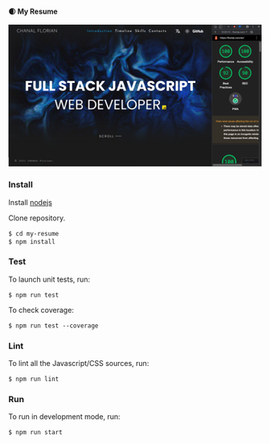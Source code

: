 #### 🌒 My Resume

![lighthouse report](resources/lighthouse-report.png)

### Install

Install [nodejs](https://nodejs.org/en/)

Clone repository.

```
$ cd my-resume
$ npm install
```

### Test

To launch unit tests, run:

```
$ npm run test
```

To check coverage:

```
$ npm run test --coverage
```

### Lint

To lint all the Javascript/CSS sources, run:

```
$ npm run lint
```

### Run

To run in development mode, run:

```
$ npm run start
```
